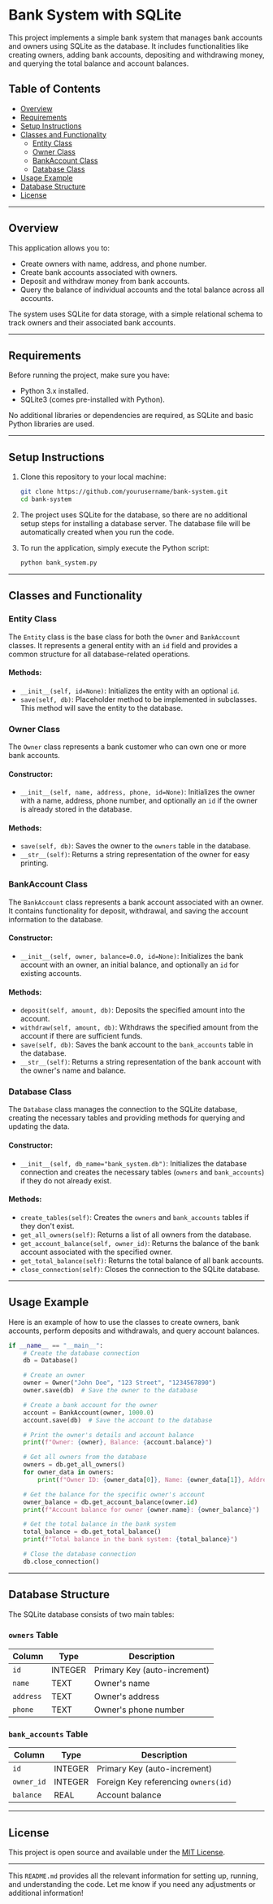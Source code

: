 
# Bank System with SQLite

This project implements a simple bank system that manages bank accounts and owners using SQLite as the database. It includes functionalities like creating owners, adding bank accounts, depositing and withdrawing money, and querying the total balance and account balances.

## Table of Contents

- [Overview](#overview)
- [Requirements](#requirements)
- [Setup Instructions](#setup-instructions)
- [Classes and Functionality](#classes-and-functionality)
  - [Entity Class](#entity-class)
  - [Owner Class](#owner-class)
  - [BankAccount Class](#bankaccount-class)
  - [Database Class](#database-class)
- [Usage Example](#usage-example)
- [Database Structure](#database-structure)
- [License](#license)

---

## Overview

This application allows you to:

- Create owners with name, address, and phone number.
- Create bank accounts associated with owners.
- Deposit and withdraw money from bank accounts.
- Query the balance of individual accounts and the total balance across all accounts.

The system uses SQLite for data storage, with a simple relational schema to track owners and their associated bank accounts.

---

## Requirements

Before running the project, make sure you have:

- Python 3.x installed.
- SQLite3 (comes pre-installed with Python).

No additional libraries or dependencies are required, as SQLite and basic Python libraries are used.

---

## Setup Instructions

1. Clone this repository to your local machine:
   ```bash
   git clone https://github.com/yourusername/bank-system.git
   cd bank-system
   ```

2. The project uses SQLite for the database, so there are no additional setup steps for installing a database server. The database file will be automatically created when you run the code.

3. To run the application, simply execute the Python script:
   ```bash
   python bank_system.py
   ```

---

## Classes and Functionality

### Entity Class

The `Entity` class is the base class for both the `Owner` and `BankAccount` classes. It represents a general entity with an `id` field and provides a common structure for all database-related operations.

#### Methods:
- `__init__(self, id=None)`: Initializes the entity with an optional `id`.
- `save(self, db)`: Placeholder method to be implemented in subclasses. This method will save the entity to the database.

### Owner Class

The `Owner` class represents a bank customer who can own one or more bank accounts.

#### Constructor:
- `__init__(self, name, address, phone, id=None)`: Initializes the owner with a name, address, phone number, and optionally an `id` if the owner is already stored in the database.

#### Methods:
- `save(self, db)`: Saves the owner to the `owners` table in the database.
- `__str__(self)`: Returns a string representation of the owner for easy printing.

### BankAccount Class

The `BankAccount` class represents a bank account associated with an owner. It contains functionality for deposit, withdrawal, and saving the account information to the database.

#### Constructor:
- `__init__(self, owner, balance=0.0, id=None)`: Initializes the bank account with an owner, an initial balance, and optionally an `id` for existing accounts.

#### Methods:
- `deposit(self, amount, db)`: Deposits the specified amount into the account.
- `withdraw(self, amount, db)`: Withdraws the specified amount from the account if there are sufficient funds.
- `save(self, db)`: Saves the bank account to the `bank_accounts` table in the database.
- `__str__(self)`: Returns a string representation of the bank account with the owner's name and balance.

### Database Class

The `Database` class manages the connection to the SQLite database, creating the necessary tables and providing methods for querying and updating the data.

#### Constructor:
- `__init__(self, db_name="bank_system.db")`: Initializes the database connection and creates the necessary tables (`owners` and `bank_accounts`) if they do not already exist.

#### Methods:
- `create_tables(self)`: Creates the `owners` and `bank_accounts` tables if they don't exist.
- `get_all_owners(self)`: Returns a list of all owners from the database.
- `get_account_balance(self, owner_id)`: Returns the balance of the bank account associated with the specified owner.
- `get_total_balance(self)`: Returns the total balance of all bank accounts.
- `close_connection(self)`: Closes the connection to the SQLite database.

---

## Usage Example

Here is an example of how to use the classes to create owners, bank accounts, perform deposits and withdrawals, and query account balances.

```python
if __name__ == "__main__":
    # Create the database connection
    db = Database()

    # Create an owner
    owner = Owner("John Doe", "123 Street", "1234567890")
    owner.save(db)  # Save the owner to the database

    # Create a bank account for the owner
    account = BankAccount(owner, 1000.0)
    account.save(db)  # Save the account to the database

    # Print the owner's details and account balance
    print(f"Owner: {owner}, Balance: {account.balance}")

    # Get all owners from the database
    owners = db.get_all_owners()
    for owner_data in owners:
        print(f"Owner ID: {owner_data[0]}, Name: {owner_data[1]}, Address: {owner_data[2]}, Phone: {owner_data[3]}")

    # Get the balance for the specific owner's account
    owner_balance = db.get_account_balance(owner.id)
    print(f"Account balance for owner {owner.name}: {owner_balance}")

    # Get the total balance in the bank system
    total_balance = db.get_total_balance()
    print(f"Total balance in the bank system: {total_balance}")

    # Close the database connection
    db.close_connection()
```

---

## Database Structure

The SQLite database consists of two main tables:

### `owners` Table

| Column | Type       | Description |
|--------|------------|-------------|
| `id`   | INTEGER    | Primary Key (auto-increment) |
| `name` | TEXT       | Owner's name |
| `address` | TEXT    | Owner's address |
| `phone` | TEXT      | Owner's phone number |

### `bank_accounts` Table

| Column     | Type       | Description |
|------------|------------|-------------|
| `id`       | INTEGER    | Primary Key (auto-increment) |
| `owner_id` | INTEGER    | Foreign Key referencing `owners(id)` |
| `balance`  | REAL       | Account balance |

---

## License

This project is open source and available under the [MIT License](LICENSE).

---

This `README.md` provides all the relevant information for setting up, running, and understanding the code. Let me know if you need any adjustments or additional information!
